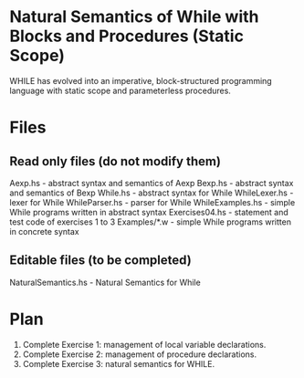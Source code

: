 # Natural Semantics of While with Blocks and Procedures (Static Scope)

WHILE has evolved into an imperative, block-structured programming
language with static scope and parameterless procedures.

# Files

## Read only files (do not modify them)

Aexp.hs          - abstract syntax and semantics of Aexp
Bexp.hs          - abstract syntax and semantics of Bexp
While.hs         - abstract syntax for While
WhileLexer.hs    - lexer for While
WhileParser.hs   - parser for While
WhileExamples.hs - simple While programs written in abstract syntax
Exercises04.hs   - statement and test code of exercises 1 to 3
Examples/*.w     - simple While programs written in concrete syntax

## Editable files (to be completed)

NaturalSemantics.hs - Natural Semantics for While

# Plan

1. Complete Exercise 1: management of local variable declarations.
2. Complete Exercise 2: management of procedure declarations.
3. Complete Exercise 3: natural semantics for WHILE.
